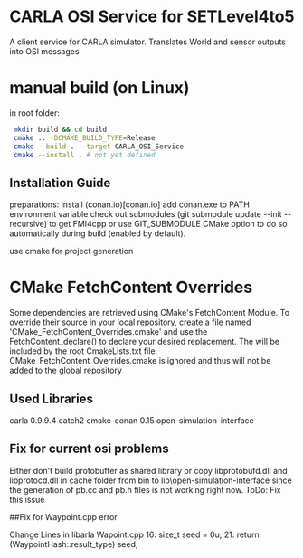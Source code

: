 # CARLA OSI Service for SETLevel4to5

A client service for CARLA simulator. Translates World and sensor outputs into OSI messages

# manual build (on Linux)
in root folder:
```sh
 mkdir build && cd build
 cmake .. -DCMAKE_BUILD_TYPE=Release
 cmake --build . --target CARLA_OSI_Service 
 cmake --install . # not yet defined
```

## Installation Guide

preparations:
install (conan.io)[conan.io]
add conan.exe to PATH environment variable
check out submodules (git submodule update --init --recursive) to get FMI4cpp or use GIT_SUBMODULE CMake option to do so automatically during build (enabled by default).

use cmake for project generation

# CMake FetchContent Overrides
Some dependencies are retrieved using CMake's FetchContent Module. To override their source in your local repository, create a file named 'CMake_FetchContent_Overrides.cmake' and use the FetchContent_declare() to declare your desired replacement. The will be included by the root CmakeLists.txt file. CMake_FetchContent_Overrides.cmake is ignored and thus will not be added to the global repository

## Used Libraries

carla 0.9.9.4
catch2
cmake-conan 0.15
open-simulation-interface

## Fix for current osi problems

Either don't build protobuffer as shared library or copy libprotobufd.dll and libprotocd.dll in cache folder from bin to lib\open-simulation-interface since the generation of pb.cc and pb.h files is not working right now.
ToDo: Fix this issue

##Fix for Waypoint.cpp error

Change Lines in libarla Wapoint.cpp
16: size_t seed = 0u;
21: return (WaypointHash::result_type) seed;
